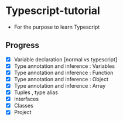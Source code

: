 # Typescript-tutorial
- For the purpose to learn Typescript

## Progress
- [x] Variable declaration [normal vs typescript]
- [x] Type annotation and inference : Variables
- [x] Type annotation and inference : Function
- [x] Type annotation and inference : Object
- [x] Type annotation and inference : Array
- [x] Tuples , type alias
- [x] Interfaces
- [x] Classes
- [x] Project
